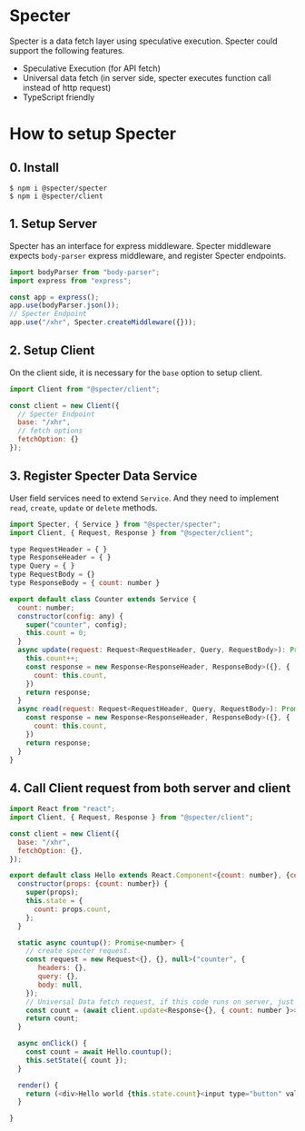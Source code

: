 # Specter

Specter is a data fetch layer using speculative execution. Specter could support the following features.

- Speculative Execution (for API fetch)
- Universal data fetch (in server side, specter executes function call instead of http request)
- TypeScript friendly

# How to setup Specter

## 0. Install

```
$ npm i @specter/specter
$ npm i @specter/client
```

## 1. Setup Server

Specter has an interface for express middleware.
Specter middleware expects `body-parser` express middleware, and register Specter endpoints.

```javascript
import bodyParser from "body-parser";
import express from "express";

const app = express();
app.use(bodyParser.json());
// Specter Endpoint
app.use("/xhr", Specter.createMiddleware({}));
```

## 2. Setup Client

On the client side, it is necessary for the `base` option to setup client.

```javascript
import Client from "@specter/client";

const client = new Client({
  // Specter Endpoint
  base: "/xhr",
  // fetch options
  fetchOption: {}
});
```

## 3. Register Specter Data Service

User field services need to extend `Service`. And they need to implement `read`, `create`, `update` or `delete` methods.

```javascript
import Specter, { Service } from "@specter/specter";
import Client, { Request, Response } from "@specter/client";

type RequestHeader = { }
type ResponseHeader = { }
type Query = { }
type RequestBody = {}
type ResponseBody = { count: number }

export default class Counter extends Service {
  count: number;
  constructor(config: any) {
    super("counter", config);
    this.count = 0;
  }
  async update(request: Request<RequestHeader, Query, RequestBody>): Promise<Response<ResponseHeader, ResponseBody>> {
    this.count++;
    const response = new Response<ResponseHeader, ResponseBody>({}, {
      count: this.count,
    })
    return response;
  }
  async read(request: Request<RequestHeader, Query, RequestBody>): Promise<Response<ResponseHeader, ResponseBody>> {
    const response = new Response<ResponseHeader, ResponseBody>({}, {
      count: this.count,
    })
    return response;
  }
}
```

## 4. Call Client request from both server and client

```javascript
import React from "react";
import Client, { Request, Response } from "@specter/client";

const client = new Client({
  base: "/xhr",
  fetchOption: {},
});

export default class Hello extends React.Component<{count: number}, {count: number}> {
  constructor(props: {count: number}) {
    super(props);
    this.state = {
      count: props.count,
    };
  }

  static async countup(): Promise<number> {
    // create specter request.
    const request = new Request<{}, {}, null>("counter", {
       headers: {},
       query: {},
       body: null,
    });
    // Universal Data fetch request, if this code runs on server, just function call, if this code runs on browser, call fetch.
    const count = (await client.update<Response<{}, { count: number }>>(request)).body.count;
    return count;
  }

  async onClick() {
    const count = await Hello.countup();
    this.setState({ count });
  }

  render() {
    return (<div>Hello world {this.state.count}<input type="button" value="countup" onClick={this.onClick.bind(this)}/></div>);
  }

}
```
